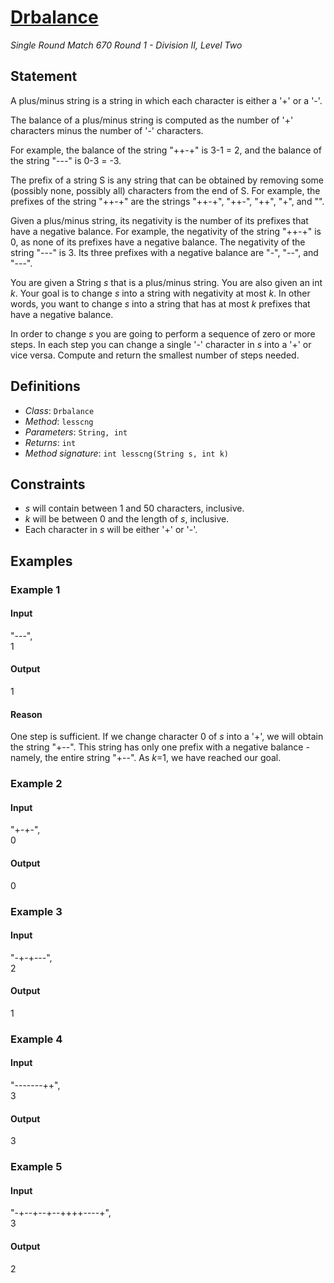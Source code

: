 # [Drbalance](http://community.topcoder.com/tc?module=ProblemDetail&rd=16550&pm=14060)
*Single Round Match 670 Round 1 - Division II, Level Two*

## Statement
A plus/minus string is a string in which each character is either a '+' or a '-'.

The balance of a plus/minus string is computed as the number of '+' characters minus the number of '-' characters.

For example, the balance of the string "++-+" is 3-1 = 2, and the balance of the string "---" is 0-3 = -3.

The prefix of a string S is any string that can be obtained by removing some (possibly none, possibly all) characters from the end of S.
For example, the prefixes of the string "++-+" are the strings "++-+", "++-", "++", "+", and "".

Given a plus/minus string, its negativity is the number of its prefixes that have a negative balance.
For example, the negativity of the string "++-+" is 0, as none of its prefixes have a negative balance.
The negativity of the string "---" is 3.
Its three prefixes with a negative balance are "-", "--", and "---".

You are given a String *s* that is a plus/minus string.
You are also given an int *k*.
Your goal is to change *s* into a string with negativity at most *k*.
In other words, you want to change *s* into a string that has at most *k* prefixes that have a negative balance.

In order to change *s* you are going to perform a sequence of zero or more steps.
In each step you can change a single '-' character in *s* into a '+' or vice versa.
Compute and return the smallest number of steps needed.

## Definitions
- *Class*: `Drbalance`
- *Method*: `lesscng`
- *Parameters*: `String, int`
- *Returns*: `int`
- *Method signature*: `int lesscng(String s, int k)`

## Constraints
- *s* will contain between 1 and 50 characters, inclusive.
- *k* will be between 0 and the length of *s*, inclusive.
- Each character in *s* will be either '+' or '-'.

## Examples
### Example 1
#### Input
<c>"---",<br />1</c>
#### Output
<c>1</c>
#### Reason
One step is sufficient.
If we change character 0 of *s* into a '+', we will obtain the string "+--".
This string has only one prefix with a negative balance - namely, the entire string "+--".
As *k*=1, we have reached our goal.

### Example 2
#### Input
<c>"+-+-",<br />0</c>
#### Output
<c>0</c>
### Example 3
#### Input
<c>"-+-+---",<br />2</c>
#### Output
<c>1</c>
### Example 4
#### Input
<c>"-------++",<br />3</c>
#### Output
<c>3</c>
### Example 5
#### Input
<c>"-+--+--+--++++----+",<br />3</c>
#### Output
<c>2</c>

